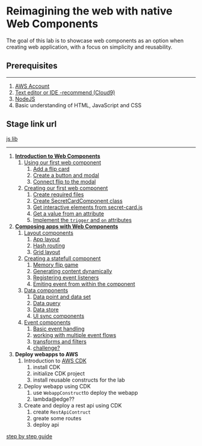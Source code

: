 # Reimagining the web with native Web Components

The goal of this lab is to showcase web components as an option when creating web application, with a focus on simplicity and reusability. 


## Prerequisites
---
1. [AWS Account](https://aws.amazon.com/free/)
2. [Text editor or IDE -recommend (Cloud9)](https://aws.amazon.com/cloud9/)
3. [NodeJS](https://nodejs.org/en)
4. Basic understanding of HTML, JavaScript and CSS

## Stage link url
[js lib](https://d1hhjlyh3vlkqr.cloudfront.net/main.js)



---

1. [**Introduction to Web Components**](./step-by-step.md#lesson-1-introduction-to-web-components)
    1. [Using our first web component](./step-by-step.md#section-11-using-our-first-components)
        1. [Add a flip card](./step-by-step.md#activity-111-add-a-flip-card)
        2. [Create a button and modal](./step-by-step.md#activity-112-create-a-button-and-a-modal)
        3. [Connect flip to the modal](./step-by-step.md#activity-113-connect-flip-to-the-modal)
    2. [Creating our first web component](step-by-step.md#section-12-creating-our-first-web-component)
        1. [Create required files](./step-by-step.md#activity-121-create-required-files)
        2. [ Create SecretCardComponent class](./step-by-step.md#activity-122-create-secretcardcomponent-class)
        3. [Get interactive elements from secret-card.js](./step-by-step.md#activity-123-get-interactive-elements-from-secret-cardjs)
        4. [Get a value from an attribute](./step-by-step.md#activity-124-get-a-value-from-an-attribute)
        5. [Implement the `trigger` and `on` attributes](./step-by-step.md#activity-125-implement-the-trigger-and-on-attributes)
2. [**Composing apps with Web Components**](step-by-step.md#lesson-2-composing-apps-with-web-components)
    1. [Layout components](step-by-step.md#section-21-layout-components) 
        1. [App layout](step-by-step.md#activity-211-app-layout)
        2. [Hash routing](step-by-step.md#activity-212-hash-routing)
        3. [Grid layout](step-by-step.md#activity-213-grid-layout)
    2. [Creating a statefull component](step-by-step.md#section-22-creating-a-statefull-component)
        1. [Memory flip game](step-by-step.md#activity-221-memory-flip-game)
        2. [Generating content dynamically](step-by-step.md#activity-222-generating-content-dynamically)
        3. [Registering event listeners](step-by-step.md#activity-223-registering-event-listeners)
        4. [Emiting event from within the component](step-by-step.md#activity-224-emiting-event-from-within-the-component)
    3. [Data components](step-by-step.md#section-23-data-components)
        1. [Data point and data set](step-by-step.md#activity-231-data-point-and-data-set)
        2. [Data query](step-by-step.md#activity-232-data-query)
        3. [Data store](step-by-step.md#activity-233-data-store)
        4. [UI sync components](step-by-step.md#activity-234-ui-sync-components)
    4. [Event components](step-by-step.md#section-24-event-components)
        1. [Basic event handling](step-by-step.md#)
        2. [working with multiple event flows](step-by-step.md#)
        3. [transforms and filters](step-by-step.md#)
        4. [challenge?](step-by-step.md#)
3. **Deploy webapps to AWS**
    1. Introduction to [AWS CDK](https://aws.amazon.com/cdk/)
        1. install CDK
        2. initialize CDK project
        3. install reusable constructs for the lab
    2. Deploy webapp using CDK
        1. use `WebappConstruct`to deploy the webapp
        2. lambda@edge??
    3. Create and deploy a rest api using CDK
        1. create `RestApiContruct`
        2. greate some routes
        3. deploy api













[step by step guide](./step-by-step.md#chapter-1-intro-to-web-components)